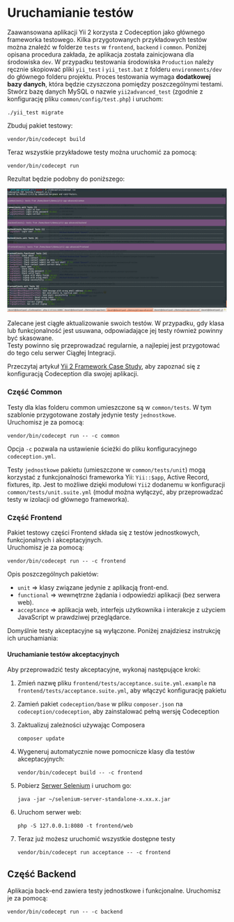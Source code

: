 Uruchamianie testów
===================

Zaawansowana aplikacji Yii 2 korzysta z Codeception jako głównego frameworka testowego. 
Kilka przygotowanych przykładowych testów można znaleźć w folderze `tests` w `frontend`, `backend` i `common`.
Poniżej opisana procedura zakłada, że aplikacja została zainicjowana dla środowiska `dev`. W przypadku testowania 
środowiska `Production` należy ręcznie skopiować pliki `yii_test` i `yii_test.bat` z folderu `environments/dev` do 
głównego folderu projektu.
Proces testowania wymaga **dodatkowej bazy danych**, która będzie czyszczona pomiędzy poszczególnymi testami.
Stwórz bazę danych MySQL o nazwie `yii2advanced_test` (zgodnie z konfigurację pliku `common/config/test.php`) i uruchom: 

```
./yii_test migrate
```

Zbuduj pakiet testowy:

```
vendor/bin/codecept build
```

Teraz wszystkie przykładowe testy można uruchomić za pomocą:

```
vendor/bin/codecept run
```

Rezultat będzie podobny do poniższego:

![](images/tests.png)

Zalecane jest ciągłe aktualizowanie swoich testów. W przypadku, gdy klasa lub funkcjonalność jest usuwana, odpowiadające 
jej testy również powinny być skasowane.  
Testy powinno się przeprowadzać regularnie, a najlepiej jest przygotować do tego celu serwer Ciągłej Integracji.  

Przeczytaj artykuł [Yii 2 Framework Case Study](https://codeception.com/for/yii), aby zapoznać się z konfiguracją 
Codeception dla swojej aplikacji.

### Część Common

Testy dla klas folderu common umieszczone są w `common/tests`. W tym szablonie przygotowane zostały jedynie testy 
`jednostkowe`.  
Uruchomisz je za pomocą:

```
vendor/bin/codecept run -- -c common
```

Opcja `-c` pozwala na ustawienie ścieżki do pliku konfiguracyjnego `codeception.yml`.

Testy `jednostkowe` pakietu (umieszczone w `common/tests/unit`) mogą korzystać z funkcjonalności frameworka Yii: 
`Yii::$app`, Active Record, fixtures, itp. Jest to możliwe dzięki modułowi `Yii2` dodanemu w konfiguracji 
`common/tests/unit.suite.yml` (moduł można wyłączyć, aby przeprowadzać testy w izolacji od głównego frameworka). 


### Część Frontend

Pakiet testowy części Frontend składa się z testów jednostkowych, funkcjonalnych i akceptacyjnych.  
Uruchomisz je za pomocą:

```
vendor/bin/codecept run -- -c frontend
```

Opis poszczególnych pakietów:

* `unit` ⇒ klasy związane jedynie z aplikacją front-end.
* `functional` ⇒ wewnętrzne żądania i odpowiedzi aplikacji (bez serwera web).
* `acceptance` ⇒ aplikacja web, interfejs użytkownika i interakcje z użyciem JavaScript w prawdziwej przeglądarce.

Domyślnie testy akceptacyjne są wyłączone. Poniżej znajdziesz instrukcję ich uruchamiania:

#### Uruchamianie testów akceptacyjnych

Aby przeprowadzić testy akceptacyjne, wykonaj następujące kroki:  

1. Zmień nazwę pliku `frontend/tests/acceptance.suite.yml.example` na `frontend/tests/acceptance.suite.yml`, aby włączyć konfigurację pakietu

2. Zamień pakiet `codeception/base` w pliku `composer.json` na `codeception/codeception`, aby zainstalować pełną wersję Codeception

3. Zaktualizuj zależności używając Composera 

    ```
    composer update  
    ```

4. Wygeneruj automatycznie nowe pomocnicze klasy dla testów akceptacyjnych:

    ```
    vendor/bin/codecept build -- -c frontend
    ```

5. Pobierz [Serwer Selenium](https://www.seleniumhq.org/download/) i uruchom go:

    ```
    java -jar ~/selenium-server-standalone-x.xx.x.jar
    ``` 

6. Uruchom serwer web:

    ```
    php -S 127.0.0.1:8080 -t frontend/web
    ```

7. Teraz już możesz uruchomić wszystkie dostępne testy

   ```
   vendor/bin/codecept run acceptance -- -c frontend
   ```

## Część Backend

Aplikacja back-end zawiera testy jednostkowe i funkcjonalne. Uruchomisz je za pomocą:

```
vendor/bin/codecept run -- -c backend
```
